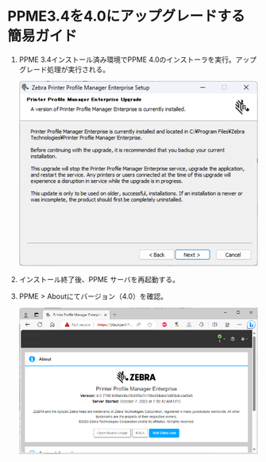 # PPME3.4を4.0にアップグレードする簡易ガイド


1. PPME 3.4インストール済み環境でPPME 4.0のインストーラを実行。アップグレード処理が実行される。

    ![upgrade](image-14.png)

1. インストール終了後、PPME サーバを再起動する。

1. PPME > Aboutにてバージョン（4.0）を確認。

    ![update-fin](image-11.png)



